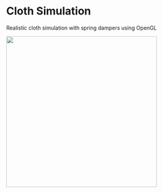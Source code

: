 # Cloth Simulation
 Realistic cloth simulation with spring dampers using OpenGL

<img src="https://github.com/wuhaoqi98/Cloth_Simulation/blob/master/cloth.gif" width="400"/>
